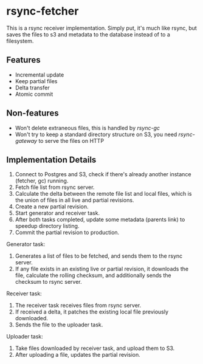 # rsync-fetcher

This is a rsync receiver implementation. Simply put, it's much like rsync, but saves the files to s3 and metadata to
the database instead of to a filesystem.

## Features

- Incremental update
- Keep partial files
- Delta transfer
- Atomic commit

## Non-features

- Won't delete extraneous files, this is handled by *rsync-gc*
- Won't try to keep a standard directory structure on S3, you need *rsync-gateway* to serve the files on HTTP

## Implementation Details

1. Connect to Postgres and S3, check if there's already another instance (fetcher, gc) running.
2. Fetch file list from rsync server.
3. Calculate the delta between the remote file list and local files, which is the union of files in all live and partial
revisions.
4. Create a new partial revision.
5. Start generator and receiver task.
6. After both tasks completed, update some metadata (parents link) to speedup directory listing.
7. Commit the partial revision to production.

Generator task:

1. Generates a list of files to be fetched, and sends them to the rsync server.
2. If any file exists in an existing live or partial revision, it downloads the file, calculate the rolling checksum,
and additionally sends the checksum to rsync server.

Receiver task:

1. The receiver task receives files from rsync server.
2. If received a delta, it patches the existing local file previously downloaded.
3. Sends the file to the uploader task.

Uploader task:

1. Take files downloaded by receiver task, and upload them to S3.
2. After uploading a file, updates the partial revision.